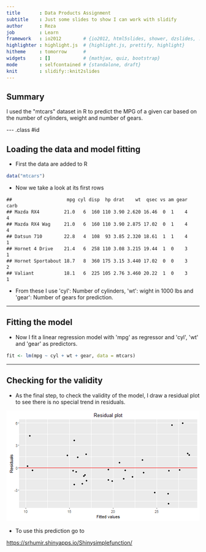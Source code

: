 ```yaml
---
title       : Data Products Assignment       
subtitle    : Just some slides to show I can work with slidify 
author      : Reza        
job         : Learn
framework   : io2012        # {io2012, html5slides, shower, dzslides, ...}
highlighter : highlight.js  # {highlight.js, prettify, highlight}
hitheme     : tomorrow      # 
widgets     : []            # {mathjax, quiz, bootstrap}
mode        : selfcontained # {standalone, draft}
knit        : slidify::knit2slides
---
```


## Summary

I used the "mtcars" dataset in R to predict the MPG of a given car based on the number of cylinders, weight and number of gears.

--- .class #id 

## Loading the data and model fitting

- First the data are added to R

```r
data("mtcars")
```

- Now we take a look at its first rows

```
##                    mpg cyl disp  hp drat    wt  qsec vs am gear carb
## Mazda RX4         21.0   6  160 110 3.90 2.620 16.46  0  1    4    4
## Mazda RX4 Wag     21.0   6  160 110 3.90 2.875 17.02  0  1    4    4
## Datsun 710        22.8   4  108  93 3.85 2.320 18.61  1  1    4    1
## Hornet 4 Drive    21.4   6  258 110 3.08 3.215 19.44  1  0    3    1
## Hornet Sportabout 18.7   8  360 175 3.15 3.440 17.02  0  0    3    2
## Valiant           18.1   6  225 105 2.76 3.460 20.22  1  0    3    1
```

- From these I use 'cyl': Number of cylinders, 'wt': wight in 1000 lbs and 'gear': Number of gears for prediction.

---
## Fitting the model
- Now I fit a linear regression model with 'mpg' as regressor and 'cyl', 'wt' and 'gear' as predictors.

```r
fit <- lm(mpg ~ cyl + wt + gear, data = mtcars)
```

---
## Checking for the validity
- As the final step, to check the validity of the model, I draw a residual plot to see there is no special trend in residuals.

![plot of chunk unnamed-chunk-4](assets/fig/unnamed-chunk-4-1.png)

- To use this prediction go to 

https://srhumir.shinyapps.io/Shinysimplefunction/
